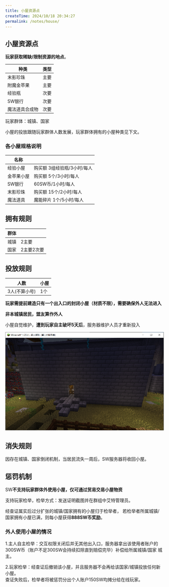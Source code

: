 ```yaml
---
title: 小屋资源点
createTime: 2024/10/18 20:34:27
permalink: /notes/house/
---
```

## 小屋资源点

**玩家获取稀缺/限制资源的地点**。


|种类|类型|
|--|--|
|末影珍珠|主要|
|附魔金苹果|主要|
|经验瓶|次要|
|SW银行|次要|
|魔法道具合成物|次要|

玩家群体：城镇、国家

小屋的投放跟随玩家群体人数发展，玩家群体拥有的小屋种类见下文。

### 各小屋规格说明

| 名称         |                  |
| ------------ | --------------------------- |
| 经验小屋     | 购买额 3组经验瓶/3小时/每人 | 
| 金苹果小屋   | 购买额 5个/3小时/每人       |
| SW银行       | 60SW币/1小时/每人           |
| 末影珍珠     | 购买额 15个/2小时/每人      |
| 魔法道具     | 魔能碎片 1个/5小时/每人     |

## 拥有规则
|群体|        |
|--|--------|
|城镇| 2主要    |
|国家| 2主要2次要 |

## 投放规则

|人数|小屋|
|--|--|
|3人(不算小号)|1个|

**玩家需提前建造只有一个出入口的封闭小屋（材质不限），需要确保外人无法进入**

**非本城镇居民，盟友算作外人**


小屋自觉维护，**遭到玩家自主破坏5天后**，服务器维护人员才重新投入

<img src="/images/house.png" alt="skull">

## 消失规则

因存在城镇、国家倒闭机制，当居民流失一周后，SW服务器将收回小屋。

## 惩罚机制

SW**不支持玩家群体外使用小屋，仅可通过贸易交易小屋物资**

支持玩家检举，检举方式：发送证明截图并在群组中艾特管理员。<br>

经查证属实后过分扩张的城镇/国家拥有的小屋归于检举者，
若检举者所属城镇/国家拥有小屋已满，则每小屋获得**888SW币奖励**。

### 外人使用小屋的情况

1.主人自主检举：交互权限关闭后并无其他出入口，服务器拿出该使用者账户的300SW币（账户不足300SW会持续扣除直到赔偿完毕）补偿给所属城镇/国家 城主。<br>

2.玩家检举：经查证后撤销该小屋，并且服务器不会再给该国家/城镇投放任何新小屋。<br>
查证失败后，检举者将被惩罚分出个人账户150SW均摊分给在线玩家。

